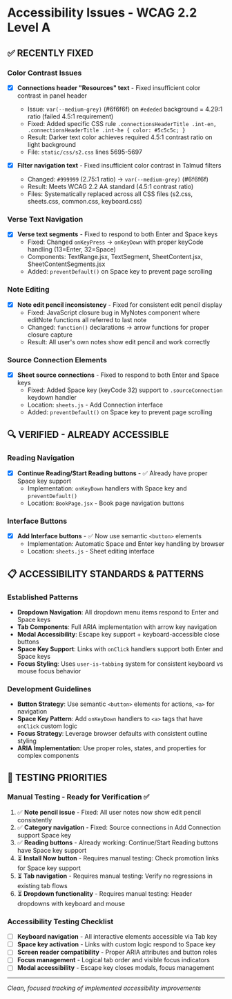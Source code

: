 # Accessibility Issues - WCAG 2.2 Level A

## ✅ RECENTLY FIXED

### Color Contrast Issues  
- [x] **Connections header "Resources" text** - Fixed insufficient color contrast in panel header
  - Issue: `var(--medium-grey)` (#6f6f6f) on `#ededed` background = 4.29:1 ratio (failed 4.5:1 requirement)
  - Fixed: Added specific CSS rule `.connectionsHeaderTitle .int-en, .connectionsHeaderTitle .int-he { color: #5c5c5c; }`
  - Result: Darker text color achieves required 4.5:1 contrast ratio on light background
  - File: `static/css/s2.css` lines 5695-5697

- [x] **Filter navigation text** - Fixed insufficient color contrast in Talmud filters
  - Changed: `#999999` (2.75:1 ratio) → `var(--medium-grey)` (#6f6f6f)
  - Result: Meets WCAG 2.2 AA standard (4.5:1 contrast ratio)
  - Files: Systematically replaced across all CSS files (s2.css, sheets.css, common.css, keyboard.css)

### Verse Text Navigation
- [x] **Verse text segments** - Fixed to respond to both Enter and Space keys  
  - Fixed: Changed `onKeyPress` → `onKeyDown` with proper keyCode handling (13=Enter, 32=Space)
  - Components: TextRange.jsx, TextSegment, SheetContent.jsx, SheetContentSegments.jsx
  - Added: `preventDefault()` on Space key to prevent page scrolling

### Note Editing  
- [x] **Note edit pencil inconsistency** - Fixed for consistent edit pencil display
  - Fixed: JavaScript closure bug in MyNotes component where editNote functions all referred to last note
  - Changed: `function()` declarations → arrow functions for proper closure capture  
  - Result: All user's own notes show edit pencil and work correctly

### Source Connection Elements
- [x] **Sheet source connections** - Fixed to respond to both Enter and Space keys
  - Fixed: Added Space key (keyCode 32) support to `.sourceConnection` keydown handler
  - Location: `sheets.js` - Add Connection interface
  - Added: `preventDefault()` on Space key to prevent page scrolling

## 🔍 VERIFIED - ALREADY ACCESSIBLE

### Reading Navigation
- [x] **Continue Reading/Start Reading buttons** - ✅ Already have proper Space key support
  - Implementation: `onKeyDown` handlers with Space key and `preventDefault()`
  - Location: `BookPage.jsx` - Book page navigation buttons

### Interface Buttons  
- [x] **Add Interface buttons** - ✅ Now use semantic `<button>` elements 
  - Implementation: Automatic Space and Enter key handling by browser
  - Location: `sheets.js` - Sheet editing interface

## 📋 ACCESSIBILITY STANDARDS & PATTERNS

### Established Patterns  
- **Dropdown Navigation**: All dropdown menu items respond to Enter and Space keys
- **Tab Components**: Full ARIA implementation with arrow key navigation  
- **Modal Accessibility**: Escape key support + keyboard-accessible close buttons
- **Space Key Support**: Links with `onClick` handlers support both Enter and Space keys
- **Focus Styling**: Uses `user-is-tabbing` system for consistent keyboard vs mouse focus behavior

### Development Guidelines
- **Button Strategy**: Use semantic `<button>` elements for actions, `<a>` for navigation  
- **Space Key Pattern**: Add `onKeyDown` handlers to `<a>` tags that have `onClick` custom logic
- **Focus Strategy**: Leverage browser defaults with consistent outline styling
- **ARIA Implementation**: Use proper roles, states, and properties for complex components

## 🧪 TESTING PRIORITIES

### Manual Testing - Ready for Verification ✅  
1. ✅ **Note pencil issue** - Fixed: All user notes now show edit pencil consistently
2. ✅ **Category navigation** - Fixed: Source connections in Add Connection support Space key
3. ✅ **Reading buttons** - Already working: Continue/Start Reading buttons have Space key support  
4. ⏳ **Install Now button** - Requires manual testing: Check promotion links for Space key support
5. ⏳ **Tab navigation** - Requires manual testing: Verify no regressions in existing tab flows
6. ⏳ **Dropdown functionality** - Requires manual testing: Header dropdowns with keyboard and mouse

### Accessibility Testing Checklist
- [ ] **Keyboard navigation** - All interactive elements accessible via Tab key
- [ ] **Space key activation** - Links with custom logic respond to Space key  
- [ ] **Screen reader compatibility** - Proper ARIA attributes and button roles
- [ ] **Focus management** - Logical tab order and visible focus indicators
- [ ] **Modal accessibility** - Escape key closes modals, focus management

---
*Clean, focused tracking of implemented accessibility improvements*
